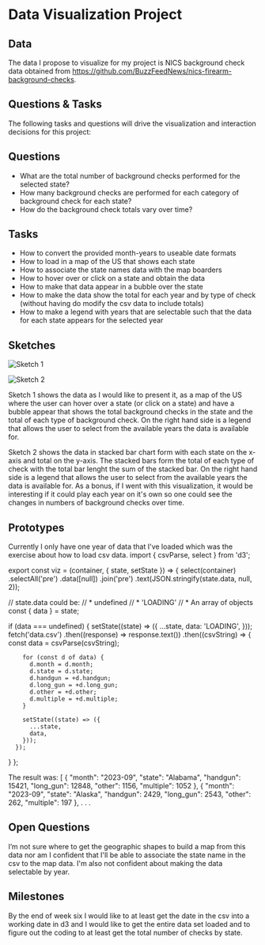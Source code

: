 # Data Visualization Project

## Data

The data I propose to visualize for my project is NICS background check data obtained from https://github.com/BuzzFeedNews/nics-firearm-background-checks.


## Questions & Tasks

The following tasks and questions will drive the visualization and interaction decisions for this project:
## Questions
 * What are the total number of background checks performed for the selected state?
 * How many background checks are performed for each category of background check for each state?
 * How do the background check totals vary over time?
## Tasks
 * How to convert the provided month-years to useable date formats
 * How to load in a map of the US that shows each state
 * How to associate the state names data with the map boarders
 * How to hover over or click on a state and obtain the data
 * How to make that data appear in a bubble over the state
 * How to make the data show the total for each year and by type of check (without having do modify the csv data to include totals)
 * How to make a legend with years that are selectable such that the data for each state appears for the selected year

 

## Sketches

![Sketch 1](https://github.com/user-attachments/assets/86a18823-b548-4693-985d-c8444ea128ce)

![Sketch 2](https://github.com/user-attachments/assets/c2deb32d-e055-4cba-9ea9-b99cb1e4b413)

Sketch 1 shows the data as I would like to present it, as a map of the US where the user can hover over a state (or click on a state) and have a bubble appear that shows the total background checks in the state and the total of each type of background check.  On the right hand side is a legend that allows the user to select from the available years the data is available for.

Sketch 2 shows the data in stacked bar chart form with each state on the x-axis and total on the y-axis.  The stacked bars form the total of each type of check with the total bar lenght the sum of the stacked bar.  On the right hand side is a legend that allows the user to select from the available years the data is available for.  As a bonus, if I went with this visualization, it would be interesting if it could play each year on it's own so one could see the changes in numbers of background checks over time.



## Prototypes

Currently I only have one year of data that I've loaded which was the exercise about how to load csv data.
import { csvParse, select } from 'd3';

export const viz = (container, { state, setState }) => {
  select(container)
    .selectAll('pre')
    .data([null])
    .join('pre')
    .text(JSON.stringify(state.data, null, 2));

  // state.data could be:
  // * undefined
  // * 'LOADING'
  // * An array of objects
  const { data } = state;

  if (data === undefined) {
    setState((state) => ({
      ...state,
      data: 'LOADING',
    }));
    fetch('data.csv')
      .then((response) => response.text())
      .then((csvString) => {
        const data = csvParse(csvString);

        for (const d of data) {
          d.month = d.month;
          d.state = d.state;
          d.handgun = +d.handgun;
          d.long_gun = +d.long_gun;
          d.other = +d.other;
          d.multiple = +d.multiple;
        }

        setState((state) => ({
          ...state,
          data,
        }));
      });
  }
};

The result was:
[
  {
    "month": "2023-09",
    "state": "Alabama",
    "handgun": 15421,
    "long_gun": 12848,
    "other": 1156,
    "multiple": 1052
  },
  {
    "month": "2023-09",
    "state": "Alaska",
    "handgun": 2429,
    "long_gun": 2543,
    "other": 262,
    "multiple": 197
  },
  .
  .
  .
  

## Open Questions

I’m not sure where to get the geographic shapes to build a map from this data nor am I confident that I'll be able to associate the state name in the csv to the map data.  I'm also not confident about making the data selectable by year.

## Milestones

By the end of week six I would like to at least get the date in the csv into a working date in d3 and I would like to get the entire data set loaded and to figure out the coding to at least get the total number of checks by state.
